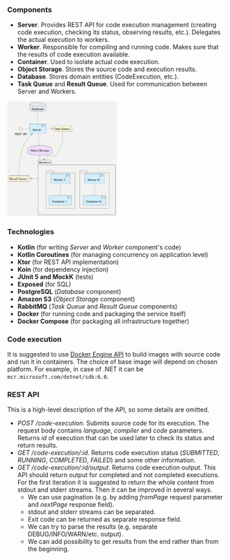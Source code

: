 ### Components
- **Server**. 
Provides REST API for code execution management (creating code execution, checking its status, observing results, etc.).
Delegates the actual execution to workers.
- **Worker**. 
Responsible for compiling and running code. Makes sure that the results of code execution available.
- **Container**. 
Used to isolate actual code execution.
- **Object Storage**.
Stores the source code and execution results.
- **Database**. 
Stores domain entities (CodeExecution, etc.).
- **Task Queue** and **Result Queue**.
Used for communication between Server and Workers.

<img alt="components diagram" height=50% src="uml/components.png" width=50%/>

### Technologies
- **Kotlin** (for writing *Server* and *Worker* component's code)
- **Kotlin Coroutines** (for managing concurrency on application level)
- **Ktor** (for REST API implementation)
- **Koin** (for dependency injection)
- **JUnit 5 and MockK** (tests)
- **Exposed** (for SQL)
- **PostgreSQL** (*Database* component)
- **Amazon S3** (*Object Storage* component)
- **RabbitMQ** (*Task Queue* and *Result Queue* components)
- **Docker** (for running code and packaging the service itself)
- **Docker Compose** (for packaging all infrastructure together)

### Code execution
It is suggested to use [Docker Engine API](https://docs.docker.com/engine/api/v1.42) to build images with source code
and run it in containers. The choice of base image will depend on chosen platform. 
For example, in case of .NET it can be `mcr.microsoft.com/dotnet/sdk:6.0`.

### REST API
This is a high-level description of the API, so some details are omitted.
- *POST /code-execution*. 
Submits source code for its execution.
The request body contains *language*, *compiler* and *code* parameters.
Returns *id* of execution that can be used later to check its status and return results.
- *GET /code-execution/:id*.
Returns code execution status (*SUBMITTED*, *RUNNING*, *COMPLETED*, *FAILED*) and some other information.
- *GET /code-execution/:id/output*. 
Returns code execution output.
This API should return output for completed and not completed executions.
For the first iteration it is suggested to return the whole content
from stdout and stderr streams.
Then it can be improved in several ways.
  - We can use pagination (e.g. by adding *fromPage* request parameter and *nextPage*
    response field). 
  - stdout and stderr streams can be separated.
  - Exit code can be returned as separate response field.
  - We can try to parse the results (e.g. separate DEBUG/INFO/WARN/etc. output).
  - We can add possibility to get results from the end rather than from the beginning.